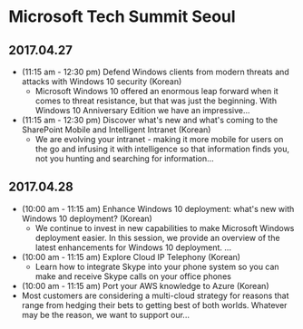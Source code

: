 # Microsoft Tech Summit Seoul

## 2017.04.27

- (11:15 am - 12:30 pm) Defend Windows clients from modern threats and attacks with Windows 10 security (Korean)
  - Microsoft Windows 10 offered an enormous leap forward when it comes to threat resistance, but that was just the beginning. With Windows 10 Anniversary Edition we have an impressive...
- (11:15 am - 12:30 pm) Discover what's new and what's coming to the SharePoint Mobile and Intelligent Intranet (Korean)
  - We are evolving your intranet - making it more mobile for users on the go and infusing it with intelligence so that information finds you, not you hunting and searching for information...




## 2017.04.28

- (10:00 am - 11:15 am) Enhance Windows 10 deployment: what's new with Windows 10 deployment? (Korean)
  - We continue to invest in new capabilities to make Microsoft Windows deployment easier. In this session, we provide an overview of the latest enhancements for Windows 10 deployment. ...
- (10:00 am - 11:15 am) Explore Cloud IP Telephony (Korean)
  - Learn how to integrate Skype into your phone system so you can make and receive Skype calls on your office phones
- (10:00 am - 11:15 am) Port your AWS knowledge to Azure (Korean)
- Most customers are considering a multi-cloud strategy for reasons that range from hedging their bets to getting best of both worlds. Whatever may be the reason, we want to support our...


